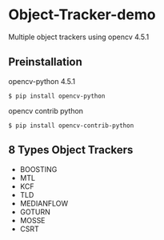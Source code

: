 # Object-Tracker-demo

Multiple object trackers using opencv 4.5.1

## Preinstallation

opencv-python 4.5.1
```console
$ pip install opencv-python
``` 

opencv contrib python
```console
$ pip install opencv-contrib-python
```

## 8 Types Object Trackers 

- BOOSTING
- MTL
- KCF
- TLD
- MEDIANFLOW
- GOTURN
- MOSSE
- CSRT